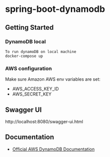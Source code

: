 # spring-boot-dynamodb
## Getting Started
### DynamoDB local
```
To run dynamoDB on local machine
docker-compose up
```
### AWS configuration
Make sure Amazon AWS env variables are set:
- AWS_ACCESS_KEY_ID
- AWS_SECRET_KEY
## Swagger UI
http://localhost:8080/swagger-ui.html
## Documentation
- [Official AWS DynamoDB Documentation](https://docs.aws.amazon.com/amazondynamodb/latest/developerguide/GettingStarted.Java.html)

